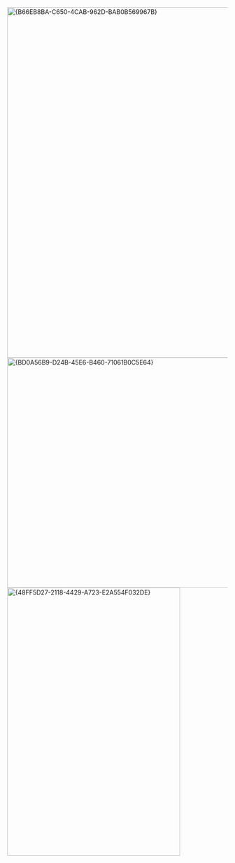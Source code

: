<img width="1280" height="800" alt="{B66EB8BA-C650-4CAB-962D-BAB0B569967B}" src="https://github.com/user-attachments/assets/911ed363-e651-443b-9fdc-8ba077e8d9b8" />
<img width="906" height="525" alt="{BD0A56B9-D24B-45E6-B460-71061B0C5E64}" src="https://github.com/user-attachments/assets/42d60d81-ef10-4c69-8bef-b591f4d95502" />
<img width="395" height="612" alt="{48FF5D27-2118-4429-A723-E2A554F032DE}" src="https://github.com/user-attachments/assets/29fa1a0c-bce9-4a7f-9a97-6510fc8d5040" />
